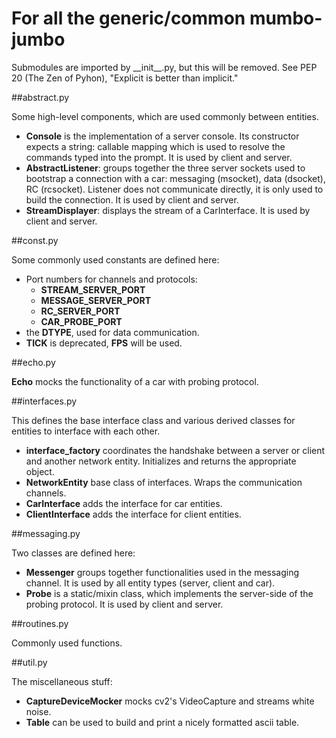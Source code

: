 # For all the generic/common mumbo-jumbo
Submodules are imported by \_\_init\_\_.py, but this will be removed.
See PEP 20 (The Zen of Pyhon), "Explicit is better than implicit."

##abstract.py

Some high-level components, which are used commonly between entities.
- **Console** is the implementation of a server console. Its constructor expects a string: callable
mapping which is used to resolve the commands typed into the prompt.
It is used by client and server.
- **AbstractListener**: groups together the three server sockets used to bootstrap a connection with
a car: messaging (msocket), data (dsocket), RC (rcsocket). Listener does not communicate directly,
it is only used to build the connection.
It is used by client and server.
- **StreamDisplayer**: displays the stream of a CarInterface.
It is used by client and server.

##const.py

Some commonly used constants are defined here:
- Port numbers for channels and protocols:
  - **STREAM_SERVER_PORT**
  - **MESSAGE_SERVER_PORT**
  - **RC_SERVER_PORT**
  - **CAR_PROBE_PORT**
- the **DTYPE**, used for data communication.
- **TICK** is deprecated, **FPS** will be used.

##echo.py

**Echo** mocks the functionality of a car with probing protocol.

##interfaces.py

This defines the base interface class and various derived classes for entities to interface with each
other.
- **interface_factory** coordinates the handshake between a server or client and another network entity.
Initializes and returns the appropriate object.
- **NetworkEntity** base class of interfaces. Wraps the communication channels.
- **CarInterface** adds the interface for car entities.
- **ClientInterface** adds the interface for client entities.

##messaging.py

Two classes are defined here:
- **Messenger** groups together functionalities used in the messaging channel.
It is used by all entity types (server, client and car).
- **Probe** is a static/mixin class, which implements the server-side of the probing protocol.
It is used by client and server.

##routines.py

Commonly used functions.

##util.py

The miscellaneous stuff:
- **CaptureDeviceMocker** mocks cv2's VideoCapture and streams white noise.
- **Table** can be used to build and print a nicely formatted ascii table.
